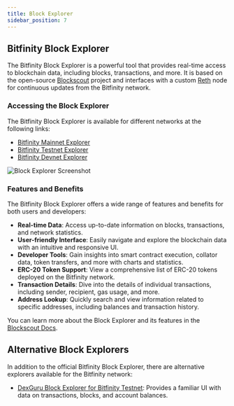 ```yaml
---
title: Block Explorer
sidebar_position: 7
---
```


## Bitfinity Block Explorer

The Bitfinity Block Explorer is a powerful tool that provides real-time access to blockchain data, including blocks, transactions, and more. It is based on the open-source [Blockscout](https://github.com/blockscout/blockscout) project and interfaces with a custom [Reth](https://github.com/paradigmxyz/reth) node for continuous updates from the Bitfinity network.

### Accessing the Block Explorer

The Bitfinity Block Explorer is available for different networks at the following links:

- [Bitfinity Mainnet Explorer](https://explorer.mainnet.bitfinity.network/)
- [Bitfinity Testnet Explorer](https://explorer.testnet.bitfinity.network/)
- [Bitfinity Devnet Explorer](https://explorer.devnet.bitfinity.network/)

![Block Explorer Screenshot](/img/block-explorer.png)

### Features and Benefits

The Bitfinity Block Explorer offers a wide range of features and benefits for both users and developers:

- **Real-time Data**: Access up-to-date information on blocks, transactions, and network statistics.
- **User-friendly Interface**: Easily navigate and explore the blockchain data with an intuitive and responsive UI.
- **Developer Tools**: Gain insights into smart contract execution, collator data, token transfers, and more with charts and statistics.
- **ERC-20 Token Support**: View a comprehensive list of ERC-20 tokens deployed on the Bitfinity network.
- **Transaction Details**: Dive into the details of individual transactions, including sender, recipient, gas usage, and more.
- **Address Lookup**: Quickly search and view information related to specific addresses, including balances and transaction history.

You can learn more about the Block Explorer and its features in the [Blockscout Docs](https://docs.blockscout.com/).

## Alternative Block Explorers

In addition to the official Bitfinity Block Explorer, there are alternative explorers available for the Bitfinity network:

- [DexGuru Block Explorer for Bitfinity Testnet](https://bitfinity-test.dex.guru/): Provides a familiar UI with data on transactions, blocks, and account balances. 
